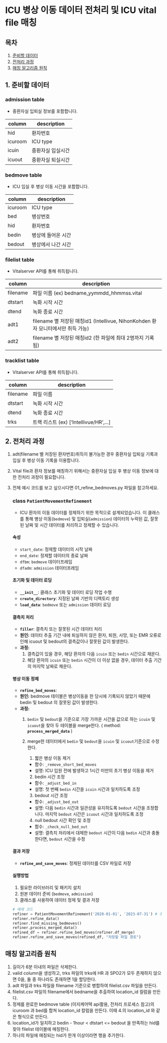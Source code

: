 # ICU 병상 이동 데이터 전처리 및 ICU vital file 매칭

## 목차
1. [준비할 데이터](#준비할-데이터)
2. [전처리 과정](#전처리-과정)
3. [매칭 알고리즘 원칙](#매칭-알고리즘-원칙)

## 1. 준비할 데이터
### admission table 
- 중환자실 입퇴실 정보를 포함합니다.

|column|description|
|--------|-----|
|hid|환자번호|
|icuroom | ICU type|
|icuin   | 중환자실 입실시간|
|icuout  | 중환자실 퇴실시간|

### bedmove table 
- ICU 입실 후 병상 이동 시간을 포함합니다.

|column|description|
|--------|-----|
|icuroom| ICU type 
|bed	| 병상번호
|hid 	| 환자번호
|bedin	| 병상에 들어온 시간
|bedout | 병상에서 나간 시간|

### filelist table
- Vitalserver API를 통해 취득됩니다.

|column|description|
|--------|-----|
|filename| 파일 이름 (ex) bedname_yymmdd_hhmmss.vital
|dtstart| 녹화 시작 시간
|dtend 	| 녹화 종료 시간
|adt1	| filename 별 저장된 매칭id1 (Intellivue, NihonKohden 환자 모니터에서만 취득 가능)
|adt2 | filename 별 저장된 매칭id2 (한 파일에 최대 2명까지 기록됨)

### tracklist table
- Vitalserver API를 통해 취득됩니다.

|column|description|
|--------|-----|
|filename| 파일 이름
|dtstart| 녹화 시작 시간
|dtend 	| 녹화 종료 시간
|trks	| 트랙 리스트 (ex) [‘Intellivue/HR’,...]

## 2. 전처리 과정

1. adt(filename 별 저장된 환자번호)취득이 불가능한 경우 중환자실 입퇴실 기록과 입실 후 병상 이동 기록을 이용합니다.
2. Vital file과 환자 정보를 매칭하기 위해서는 중환자실 입실 후 병상 이동 정보에 대한 전처리 과정이 필요합니다.
3. 전체 예시 코드를 보고 싶으시다면 01_refine_bedmoves.py 파일을 참고하세요.

    ### class `PatientMovementRefinement` 
    - ICU 환자의 이동 데이터를 정제하기 위한 목적으로 설계되었습니다. 이 클래스를 통해 병상 이동(`bedmove`) 및 입퇴실(`admission`) 데이터의 누락된 값, 잘못된 날짜 및 시간 데이터를 처리하고 정제할 수 있습니다.

    #### 속성

    - `start_date`: 정제할 데이터의 시작 날짜
    - `end_date`: 정제할 데이터의 종료 날짜
    - `dfbm`: `bedmove` 데이터프레임
    - `dfadm`: `admission` 데이터프레임

    #### 초기화 및 데이터 로딩

    - **`__init__`**: 클래스 초기화 및 데이터 로딩 작업 수행
    - **`create_directory`**: 지정된 날짜 기반의 디렉토리 생성
    - **`load_data`**: `bedmove` 또는 `admission` 데이터 로딩


    #### 결측치 처리

    - **`filler`**: 결측치 또는 잘못된 시간 데이터 처리
    - **원인:** 데이터 추출 기간 내에 퇴실하지 않은 환자, 퇴원, 사망, 또는 EMR 오류로 인해 icuout 및 bedout의 결측값이나 잘못된 값이 발생한다.
    - **과정:** 
        1. 결측값이 있을 경우, 해당 환자의 다음 `icuin` 또는 `bedin` 시간으로 채운다.
        2. 해당 환자의 `icuin` 또는 `bedin` 시간이 더 이상 없을 경우, 데이터 추출 기간의 마지막 날짜로 채운다.

    #### 병상 이동 정제

    - **`refine_bed_moves`**:
    - **원인:** bedmove 테이블은 병상이동을 한 당시에 기록되지 않았기 때문에 bedin 및 bedout 의 잘못된 값이 발생한다.
    - **과정:** 
        1. `bedin` 및 `bedout`을 기준으로 가장 가까운 시간을 값으로 하는 `icuin` 및 `icuout`을 찾아 두 테이블을 merge한다. ( method: **`process_merged_data`** ) 
        2. merge한 데이터에서 `bedin` 및 `bedout`을 `icuin` 및 `icuout`기준으로 수정한다.

            1. 짧은 병상 이동 제거
            - 함수: `_remove_short_bed_moves`
            - 설명: ICU 입원 전에 발생하고 1시간 미만의 초기 병상 이동을 제거

            2. bedin 시간 조정
            - 함수: `_adjust_bed_in`
            - 설명: 첫 번째 `bedin` 시간을 `icuin` 시간과 일치하도록 조정

            3. bedout 시간 조정
            - 함수: `_adjust_bed_out`
            - 설명: 다음 `bedin` 시간과 일관성을 유지하도록 `bedout` 시간을 조정합니다. 마지막 `bedout` 시간은 `icuout` 시간과 일치하도록 조정

            4. null bedout 시간 확인 및 조정
            - 함수: `_check_null_bed_out`
            - 설명: 결측치 처리에서 대체한 `bedout` 시간이 다음 `bedin` 시간과 충돌한다면,  `bedout` 시간을 수정


    #### 결과 저장

    - **`refine_and_save_moves`**: 정제된 데이터를 CSV 파일로 저장

    #### 실행방법

    1. 필요한 라이브러리 및 패키지 설치
    2. 원본 데이터 준비 (`bedmove`, `admission`)
    3. 클래스를 사용하여 데이터 정제 및 결과 저장

    ```python
    # 예제 코드
    refiner = PatientMovementRefinement('2020-01-01', '2023-07-31') # 추출시작날짜, 추출종료날짜
    refiner.refine_data()
    refiner.find_missing_bedmoves()
    refiner.process_merged_data()
    refined_df = refiner.refine_bed_moves(refiner.df_merge)
    refiner.refine_and_save_moves(refined_df, "저장할 파일 경로")
    ```


## 매칭 알고리즘 원칙

1) 길이가 6분 이내의 파일은 삭제한다.
2) valid column을 생성하고, trks 파일의 trks에 HR 과 SPO2가 모두 존재하지 않으면 0을, 둘 중 하나라도 존재하면 1을 할당한다.
3) adt 파일과 trks 파일을 filename 기준으로 병합하여 filelist.csv 파일을 만든다.
4) filelist.csv 파일의 filename에서 bedname을 추출하여 location_id 컬럼을 만든다.
5) 정제를 완료한 bedmove table (이지케어텍 api활용, 전처리 프로세스 참고)의 icuroom 과 bed를 합쳐 location_id 칼럼을 만든다. 이때 4.의 location_id 와 같은 형식으로 만든다.
6) location_id가 일치하고 bedin - 1hour < dtstart <= bedout 을 만족하는 hid를 찾아 filelist 테이블에 매칭한다. 
7) 하나의 파일에 매칭되는 hid가 한개 이상이라면 행을 추가한다.

